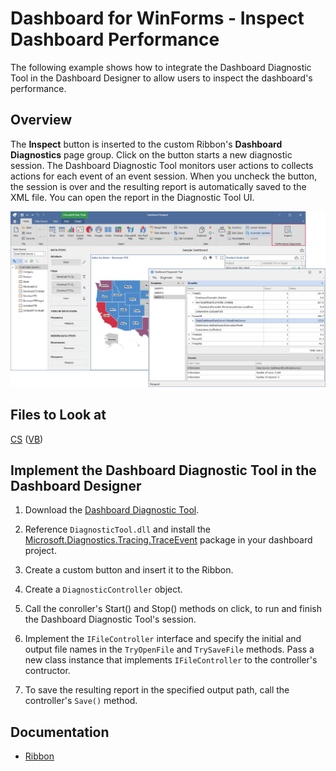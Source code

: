 # Dashboard for WinForms - Inspect Dashboard Performance

The following example shows how to integrate the Dashboard Diagnostic Tool in the Dashboard Designer to allow users to inspect the dashboard's performance.

## Overview

The **Inspect** button is inserted to the custom Ribbon's **Dashboard Diagnostics** page group. Click on the button starts a new diagnostic session. The Dashboard Diagnostic Tool monitors user actions to collects actions for each event of an event session. When you uncheck the button, the session is over and the resulting report is automatically saved to the XML file. You can open the report in the Diagnostic Tool UI. 

![Dashboard Diagnostic Tool integrated to the Dashboard Designer](./images/dashboardMain.png)

## Files to Look at

[CS](./CS/DashboardDiagnostis/Form1.cs) ([VB](./VB/DashboardDiagnostis/Form1.vb))

## Implement the Dashboard Diagnostic Tool in the Dashboard Designer

1. Download the [Dashboard Diagnostic Tool](https://github.com/DevExpress-Examples/bi-dashboard-diagnosic-tool). 

2. Reference `DiagnosticTool.dll` and install the [Microsoft.Diagnostics.Tracing.TraceEvent](https://www.nuget.org/packages/Microsoft.Diagnostics.Tracing.TraceEvent/) package in your dashboard project. 

3. Create a custom button and insert it to the Ribbon.

4. Create a `DiagnosticController` object. 

5. Call the conroller's Start() and Stop() methods on click, to run and finish the Dashboard Diagnostic Tool's session.

6. Implement the `IFileController` interface and specify the initial and output file names in the `TryOpenFile` and `TrySaveFile` methods. Pass a new class instance that implements `IFileController` to the controller's contructor. 

7. To save the resulting report in the specified output path, call the controller's `Save()` method.

## Documentation

- [Ribbon](https://docs.devexpress.com/Dashboard/15732/winforms-dashboard/winforms-designer/ui-elements-and-customization/ui-elements/ribbon#configure-ribbon-at-runtime)
